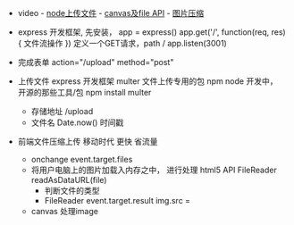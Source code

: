 - video
      - [node上传文件](https://v.youku.com/v_show/id_XNDMzMzE4MDUzNg==.html?spm=a2h3j.8428770.3416059.1)
      - [canvas及file API](https://v.youku.com/v_show/id_XNDMzMzI1MDgwOA==.html?spm=a2h3j.8428770.3416059.1)
      - [图片压缩](https://v.youku.com/v_show/id_XNDMzMzMxNDg1Ng==.html?spm=a2h3j.8428770.3416059.1)
      
- express 开发框架, 
  先安装， app = express()
  app.get('/', function(req, res) {
    文件流操作
  }) 定义一个GET请求，path / 
  app.listen(3001)
- 完成表单
  action="/upload" method="post"
- 上传文件
  express 开发框架
  multer 文件上传专用的包 npm node 开发中， 开源的那些工具/包 
  npm install multer 
  - 存储地址 /upload
  - 文件名  Date.now() 时间戳

- 前端文件压缩上传
  移动时代 更快 省流量
  - onchange event.target.files
  - 将用户电脑上的图片加载入内存之中， 进行处理
    html5 API FileReader
    readAsDataURL(file)
    - 判断文件的类型
    - FileReader  event.target.result
      img.src = 
  - canvas 
    处理image


